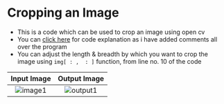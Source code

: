 # Cropping an Image

* This is a code which can be used to crop an image using open cv
* You can [click here](https://github.com/tb-rules10/CV-Zone/blob/branch-3/Image_Manipulations/Cropping%20an%20Image/Code.py) for code explanation as i have added comments all over the program
* You can adjust the length & breadth by which you want to crop the image using `img[ : ,  : ]`  function, from line no. 10 of the code


Input Image                |  Output Image                 
:-------------------------:|:-------------------------:|
![image1](https://user-images.githubusercontent.com/58645688/137677804-aa0c2950-6e8e-4142-83fc-71d2259dce2f.jpg)             |                ![output1](https://user-images.githubusercontent.com/58645688/137677843-5ea2fe56-ef1b-4869-9959-7c425d2ebdb4.jpg)

